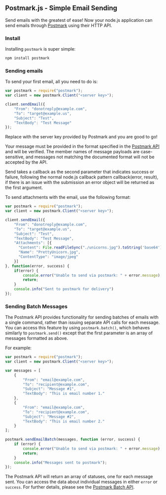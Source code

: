 ## Postmark.js - Simple Email Sending

Send emails with the greatest of ease! Now your node.js application can send emails through [Postmark](http://www.postmarkapp.com) using their HTTP API.


### Install

Installing `postmark` is super simple:

```bash
npm install postmark
```

### Sending emails

To send your first email, all you need to do is:

```javascript
var postmark = require("postmark");
var client = new postmark.Client("<server key>");

client.sendEmail({
    "From": "donotreply@example.com", 
    "To": "target@example.us", 
    "Subject": "Test", 
    "TextBody": "Test Message"
});
```

Replace <server key> with the server key provided by Postmark and you are good to go!

Your message must be provided in the format specified in the [Postmark API](http://developer.postmarkapp.com/developer-build.html#message-format) and will be verified. The member names of 
message payloads are case-sensitive, and messages not matching the documented format will not
be accepted by the API.

Send takes a callback as the second parameter that indicates success or failure, following the normal node.js callback 
pattern callback(error, result), if there is an issue with the submission an error object will be returned as the first
argument. 

To send attachments with the email, use the following format:

```javascript
var postmark = require("postmark");
var client = new postmark.Client("<server key>");

client.sendEmail({
    "From": "donotreply@example.com", 
    "To": "target@example.us", 
    "Subject": "Test", 
    "TextBody": "Test Message",
    "Attachments": [{
      "Content": File.readFileSync("./unicorns.jpg").toString('base64'),
      "Name": "PrettyUnicorn.jpg",
      "ContentType": "image/jpeg"
    }]
}, function(error, success) {
    if(error) {
        console.error("Unable to send via postmark: " + error.message);
        return;
    }
    console.info("Sent to postmark for delivery")
});
```

### Sending Batch Messages

The Postmark API provides functionality for sending batches of emails with a single command, rather than issuing separate API calls for each message. You can access this feature by using `postmark.batch()`, which behaves similarly to `postmark.send()` except that the first parameter is an array of messages formatted as above.

For example:

```javascript
var postmark = require("postmark");
var client = new postmark.Client("<server key>");

var messages = [
    {
        "From": "email@example.com",
        "To": "recipient@example.com",
        "Subject": "Message #1",
        "TextBody": "This is email number 1."
    },
    {
        "From": "email@example.com",
        "To": "recipient@example.com",
        "Subject": "Message #2",
        "TextBody": "This is email number 2."
    }
];

postmark.sendEmailBatch(messages, function (error, success) {
    if (error) {
        console.error("Unable to send via postmark: " + error.message);
        return;
    }
    console.info("Messages sent to postmark");
});
```

The Postmark API will return an array of statuses, one for each message sent. You can access the data about individual messages in either `error` or `success`. For further details, please see the [Postmark Batch API](http://developer.postmarkapp.com/developer-build.html#batching-messages).